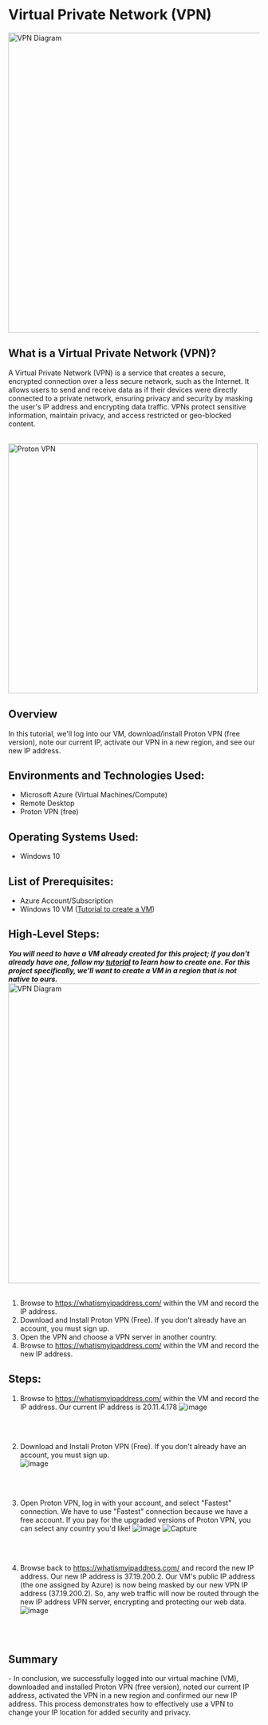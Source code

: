 <h1> Virtual Private Network (VPN) </h1>
<img src="https://github.com/Kelsow96/VIrtual-Private-Networks/assets/169297569/4d965d10-0bbd-4e2c-9820-05546c8dd3ae" alt="VPN Diagram" width="600"/>

<h2> What is a Virtual Private Network (VPN)?</h2>

A Virtual Private Network (VPN) is a service that creates a secure, encrypted connection over a less secure network, such as the Internet. It allows users to send and receive data as if their devices were directly connected to a private network, ensuring privacy and security by masking the user's IP address and encrypting data traffic. VPNs protect sensitive information, maintain privacy, and access restricted or geo-blocked content. 
<br>
<br/>

<img src="https://github.com/Kelsow96/VIrtual-Private-Networks/assets/169297569/32c52ad1-1197-4ea9-a95e-4e360c5cea25" alt="Proton VPN" width="500" />

<h2>Overview</h2>
In this tutorial, we'll log into our VM, download/install Proton VPN (free version), note our current IP, activate our VPN in a new region, and see our new IP address. 

<h2> Environments and Technologies Used: </h2>

- Microsoft Azure (Virtual Machines/Compute)
- Remote Desktop
- Proton VPN (free)

<h2> Operating Systems Used: </h2>

-  Windows 10

<h2> List of Prerequisites: </h2>

-  Azure Account/Subscription
-  Windows 10 VM ([Tutorial to create a VM](https://github.com/Kelsow96/Creating-VM-s-in-Azure-Windows-10-and-Linux-))

<h2> High-Level Steps: </h2>

**_You will need to have a VM already created for this project; if you don't already have one, follow my [tutorial](https://github.com/Kelsow96/Creating-VM-s-in-Azure-Windows-10-and-Linux-) to learn how to create one. For this project specifically, we'll want to create a VM in a region that is not native to ours._**
<img src="https://github.com/Kelsow96/VIrtual-Private-Networks/assets/169297569/55bfd30f-7630-4fde-ac26-96f5a6074b2e" alt="VPN Diagram" width="600"/>
<br>
<br/>
  
  1. Browse to https://whatismyipaddress.com/ within the VM and record the IP address.
  2. Download and Install Proton VPN (Free). If you don't already have an account, you must sign up.
  3. Open the VPN and choose a VPN server in another country.
  4. Browse to https://whatismyipaddress.com/ within the VM and record the new IP address.

<h2> Steps: </h2>     

  1. Browse to https://whatismyipaddress.com/ within the VM and record the IP address. Our current IP address is 20.11.4.178
![image](https://github.com/Kelsow96/VIrtual-Private-Networks/assets/169297569/51fa5616-aad3-4266-b9a2-371253f03362)
<br>
<br/>

  2. Download and Install Proton VPN (Free). If you don't already have an account, you must sign up.  
![image](https://github.com/Kelsow96/VIrtual-Private-Networks/assets/169297569/77184235-93eb-43e6-b9be-31425f7c3db4)
<br>
<br/>

  3. Open Proton VPN, log in with your account, and select "Fastest" connection. We have to use "Fastest" connection because we have a free account. If you pay for the upgraded versions of Proton VPN, you can select any country you'd like!
![image](https://github.com/Kelsow96/VIrtual-Private-Networks/assets/169297569/99b1c46f-294f-4efe-bfb9-a40fe70d134a)
![Capture](https://github.com/Kelsow96/VIrtual-Private-Networks/assets/169297569/8b1e8000-7f38-4850-ba19-efe4f89b4fb6)
<br>
<br/>

  4. Browse back to https://whatismyipaddress.com/ and record the new IP address. Our new IP address is 37.19.200.2. Our VM's public IP address (the one assigned by Azure) is now being masked by our new VPN IP address (37.19.200.2). So, any web traffic will now be routed through the new IP address VPN server, encrypting and protecting our web data. 
![image](https://github.com/Kelsow96/VIrtual-Private-Networks/assets/169297569/08d92b1a-960c-4d06-baf2-b7340583b369)
<br>
<br/>

<h2> Summary </h2>
- In conclusion, we successfully logged into our virtual machine (VM), downloaded and installed Proton VPN (free version), noted our current IP address, activated the VPN in a new region and confirmed our new IP address. This process demonstrates how to effectively use a VPN to change your IP location for added security and privacy.
